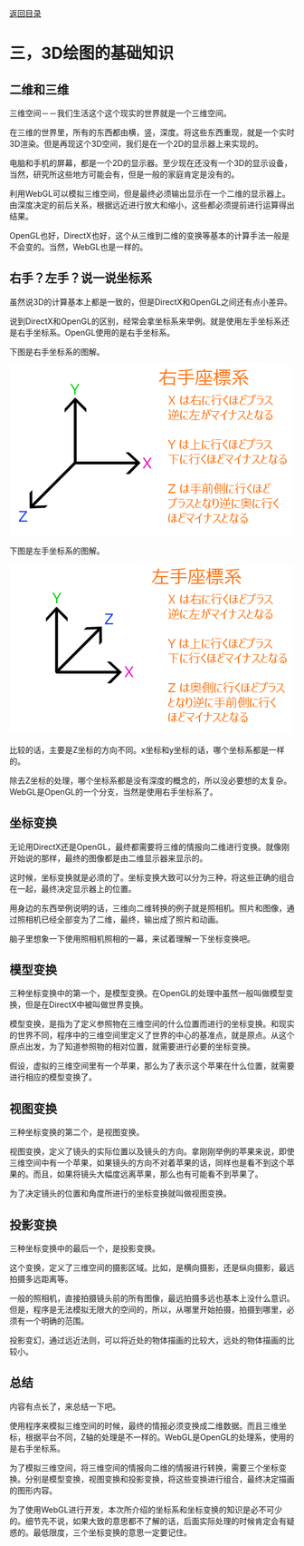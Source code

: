 [返回目录](../README.md) 

# 三，3D绘图的基础知识

## 二维和三维
三维空间－－我们生活这个这个现实的世界就是一个三维空间。

在三维的世界里，所有的东西都由横，竖，深度。将这些东西重现，就是一个实时3D渲染。但是再现这个3D空间，我们是在一个2D的显示器上来实现的。

电脑和手机的屏幕，都是一个2D的显示器。至少现在还没有一个3D的显示设备，当然，研究所这些地方可能会有，但是一般的家庭肯定是没有的。

利用WebGL可以模拟三维空间，但是最终必须输出显示在一个二维的显示器上。由深度决定的前后关系，根据远近进行放大和缩小，这些都必须提前进行运算得出结果。

OpenGL也好，DirectX也好，这个从三维到二维的变换等基本的计算手法一般是不会变的。当然，WebGL也是一样的。

## 右手？左手？说一说坐标系
虽然说3D的计算基本上都是一致的，但是DirectX和OpenGL之间还有点小差异。

说到DirectX和OpenGL的区别，经常会拿坐标系来举例。就是使用左手坐标系还是右手坐标系。OpenGL使用的是右手坐标系。

下图是右手坐标系的图解。

![Alt](./images/w003_01.jpg)

下图是左手坐标系的图解。

![Alt](./images/w003_02.jpg)

比较的话，主要是Z坐标的方向不同。x坐标和y坐标的话，哪个坐标系都是一样的。

除去Z坐标的处理，哪个坐标系都是没有深度的概念的，所以没必要想的太复杂。WebGL是OpenGL的一个分支，当然是使用右手坐标系了。

## 坐标变换
无论用DirectX还是OpenGL，最终都需要将三维的情报向二维进行变换。就像刚开始说的那样，最终的图像都是由二维显示器来显示的。

这时候，坐标变换就是必须的了。坐标变换大致可以分为三种，将这些正确的组合在一起，最终决定显示器上的位置。

用身边的东西举例说明的话，三维向二维转换的例子就是照相机。照片和图像，通过照相机已经全部变为了二维，最终，输出成了照片和动画。

脑子里想象一下使用照相机照相的一幕，来试着理解一下坐标变换吧。

## 模型变换
三种坐标变换中的第一个，是模型变换。在OpenGL的处理中虽然一般叫做模型变换，但是在DirectX中被叫做世界变换。

模型变换，是指为了定义参照物在三维空间的什么位置而进行的坐标变换。和现实的世界不同，程序中的三维空间里定义了世界的中心的基准点，就是原点。从这个原点出发，为了知道参照物的相对位置，就需要进行必要的坐标变换。

假设，虚拟的三维空间里有一个苹果，那么为了表示这个苹果在什么位置，就需要进行相应的模型变换了。

## 视图变换
三种坐标变换的第二个，是视图变换。

视图变换，定义了镜头的实际位置以及镜头的方向。拿刚刚举例的苹果来说，即使三维空间中有一个苹果，如果镜头的方向不对着苹果的话，同样也是看不到这个苹果的。而且，如果将镜头大幅度远离苹果，那么也有可能看不到苹果了。

为了决定镜头的位置和角度所进行的坐标变换就叫做视图变换。

## 投影变换
三种坐标变换中的最后一个，是投影变换。

这个变换，定义了三维空间的摄影区域。比如，是横向摄影，还是纵向摄影，最远拍摄多远距离等。

一般的照相机，直接拍摄镜头前的所有图像，最远拍摄多远也基本上没什么意识。但是，程序是无法模拟无限大的空间的，所以，从哪里开始拍摄，拍摄到哪里，必须有一个明确的范围。

投影变幻，通过远近法则，可以将近处的物体描画的比较大，远处的物体描画的比较小。

## 总结
内容有点长了，来总结一下吧。

使用程序来模拟三维空间的时候，最终的情报必须变换成二维数据。而且三维坐标，根据平台不同，Z轴的处理是不一样的。WebGL是OpenGL的处理系，使用的是右手坐标系。

为了模拟三维空间，将三维空间的情报向二维的情报进行转换，需要三个坐标变换。分别是模型变换，视图变换和投影变换，将这些变换进行组合，最终决定描画的图形内容。

为了使用WebGL进行开发，本次所介绍的坐标系和坐标变换的知识是必不可少的。细节先不说，如果大致的意思都不了解的话，后面实际处理的时候肯定会有疑惑的。最低限度，三个坐标变换的意思一定要记住。
